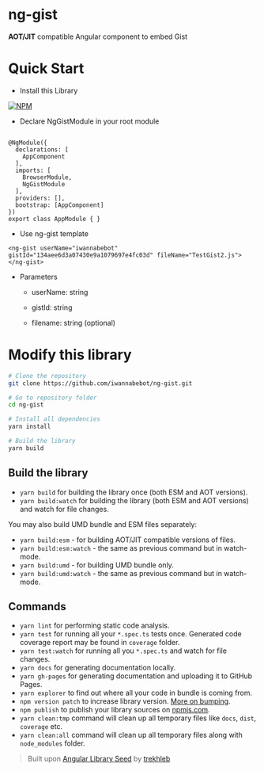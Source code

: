 # ng-gist
**AOT/JIT** compatible Angular component to embed Gist



# Quick Start 

 - Install this Library

[![NPM](https://nodei.co/npm/ng-gist.png?mini=true)](https://npmjs.org/package/ng-gist)

 - Declare NgGistModule in your root module

```import { NgGistModule } from 'ng-gist'

@NgModule({
  declarations: [
    AppComponent
  ],
  imports: [
    BrowserModule,
    NgGistModule
  ],
  providers: [],
  bootstrap: [AppComponent]
})
export class AppModule { }
```
 - Use ng-gist template

```<ng-gist userName="iwannabebot"  gistId="134aee6d3a07430e9a1079697e4fc03d" fileName="TestGist2.js"></ng-gist>```

 - Parameters

   - userName: string
  
   - gistId:  string
  
   - filename: string (optional)


# Modify this library 

```bash
# Clone the repository
git clone https://github.com/iwannabebot/ng-gist.git

# Go to repository folder
cd ng-gist

# Install all dependencies
yarn install

# Build the library
yarn build
```
## Build the library
- `yarn build` for building the library once (both ESM and AOT versions).
- `yarn build:watch` for building the library (both ESM and AOT versions) and watch for file changes.

You may also build UMD bundle and ESM files separately:
- `yarn build:esm` - for building AOT/JIT compatible versions of files.
- `yarn build:esm:watch` - the same as previous command but in watch-mode.
- `yarn build:umd` - for building UMD bundle only.
- `yarn build:umd:watch` - the same as previous command but in watch-mode.


## Commands
- `yarn lint` for performing static code analysis.
- `yarn test` for running all your `*.spec.ts` tests once. Generated code coverage report may be found in `coverage` folder.
- `yarn test:watch` for running all you `*.spec.ts` and watch for file changes.
- `yarn docs` for generating documentation locally.
- `yarn gh-pages` for generating documentation and uploading it to GitHub Pages.
- `yarn explorer` to find out where all your code in bundle is coming from.
- `npm version patch` to increase library version. [More on bumping](https://docs.npmjs.com/cli/version).
- `npm publish` to publish your library sources on [npmjs.com](https://www.npmjs.com/).
- `yarn clean:tmp` command will clean up all temporary files like `docs`, `dist`, `coverage` etc.
- `yarn clean:all` command will clean up all temporary files along with `node_modules` folder. 

> Built upon [Angular Library Seed](https://github.com/trekhleb/angular-library-seed) by [trekhleb](https://github.com/trekhleb)